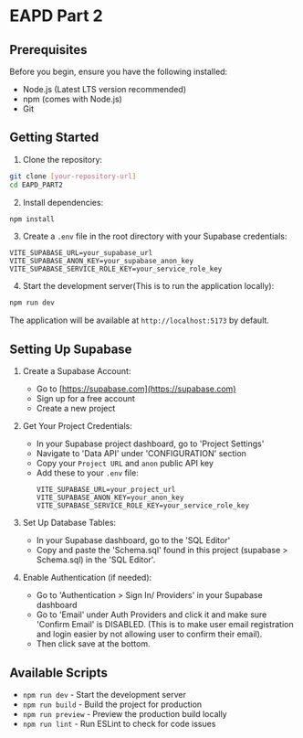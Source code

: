 # EAPD Part 2


## Prerequisites

Before you begin, ensure you have the following installed:

- Node.js (Latest LTS version recommended)
- npm (comes with Node.js)
- Git

## Getting Started

1. Clone the repository:

```bash
git clone [your-repository-url]
cd EAPD_PART2
```

2. Install dependencies:

```bash
npm install
```

3. Create a `.env` file in the root directory with your Supabase credentials:

```env
VITE_SUPABASE_URL=your_supabase_url
VITE_SUPABASE_ANON_KEY=your_supabase_anon_key
VITE_SUPABASE_SERVICE_ROLE_KEY=your_service_role_key
```

4. Start the development server(This is to run the application locally):

```bash
npm run dev
```

The application will be available at `http://localhost:5173` by default.

## Setting Up Supabase

1. Create a Supabase Account:

   - Go to [https://supabase.com](https://supabase.com)
   - Sign up for a free account
   - Create a new project

2. Get Your Project Credentials:

   - In your Supabase project dashboard, go to 'Project Settings'
   - Navigate to 'Data API' under 'CONFIGURATION' section
   - Copy your `Project URL` and `anon` public API key
   - Add these to your `.env` file:
     ```env
     VITE_SUPABASE_URL=your_project_url
     VITE_SUPABASE_ANON_KEY=your_anon_key
     VITE_SUPABASE_SERVICE_ROLE_KEY=your_service_role_key
     ```

3. Set Up Database Tables:

   - In your Supabase dashboard, go to the 'SQL Editor'
   - Copy and paste the 'Schema.sql' found in this project (supabase > Schema.sql) in the 'SQL Editor'.

4. Enable Authentication (if needed):

   - Go to 'Authentication > Sign In/ Providers' in your Supabase dashboard
   - Go to 'Email' under Auth Providers and click it and make sure 'Confirm Email' is DISABLED. (This is to make user email registration and login easier by not allowing user to confirm their email).
   - Then click save at the bottom.

## Available Scripts

- `npm run dev` - Start the development server
- `npm run build` - Build the project for production
- `npm run preview` - Preview the production build locally
- `npm run lint` - Run ESLint to check for code issues
